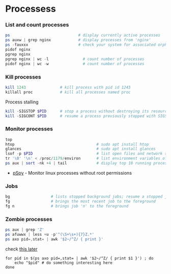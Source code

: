 # Processess

### List and count processes
````powershell
ps                              # display currently active processes
ps auxw | grep nginx            # display processes from 'nginx'
ps -fauxxx                      # check your system for associated orphaned processes
pidof nginx 
pgrep nginx
pgrep nginx | wc -l               # count number of processes
pidof nginx | wc -w               # count number of processes
````
### Kill processes
````powershell
kill 1243               # kill process with pid id 1243
killall proc            # kill all processes named proc
````
Process stalling
````powershell
kill -SIGSTOP $PID      # stop a process without destroying its resources
kill -SIGCONT $PID      # resume a process previously stopped with SIGSTOP
````

### Monitor processes
````powershell
top
htop                                    # sudo apt install htop
glances                                 # sudo apt install glances
lsof -p $PID                            # list open files and network streams
tr '\0' '\n' < /proc/1179/environ       # list environment variables of a process separated by null bytes
ps aux | sort -nk +4 | tail             # display top 10 running processes - sorted by memory usage
````
- [pSpy](https://github.com/DominicBreuker/pspy) - Monitor linux processes without root permissions

### Jobs
````powershell
bg                  # lists stopped background jobs; resume a stopped job in the background
fg                  # brings the most recent job to the foreground
fg n                # brings job 'n' to the foreground
````

### Zombie processes
````powershell
ps aux | grep 'Z'
ps afuwwx | less +u -p'^(\S+\s+){7}Z.*'
ps axo pid=,stat= | awk '$2~/^Z/ { print }'
````
check [this later](https://askubuntu.com/questions/111422/how-to-find-zombie-process)

````
for pid in $(ps axo pid=,stat= | awk '$2~/^Z/ { print $1 }') ; do
    echo "$pid" # do something interesting here
done
````
